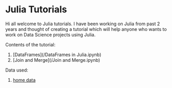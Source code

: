 


# Julia Tutorials

Hi all welcome to Julia tutorials. I have been working on Julia from past 2 years and thought of creating a tutorial which will help anyone who wants to work on Data Science projects using Julia.

Contents of the tutorial:

1. [DataFrames](/DataFrames in Julia.ipynb)
2. [Join and Merge](/Join and Merge.ipynb)


Data used:

1. [home data](/home_data.csv)
